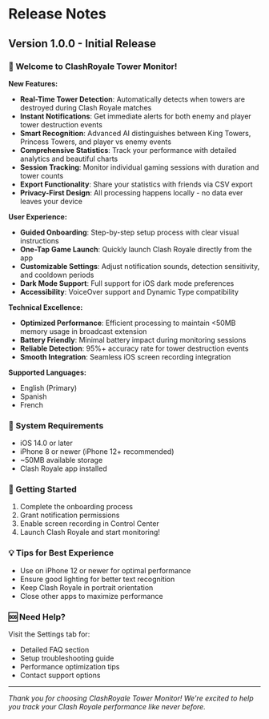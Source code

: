 # Release Notes

## Version 1.0.0 - Initial Release

### 🎉 Welcome to ClashRoyale Tower Monitor!

**New Features:**
- **Real-Time Tower Detection**: Automatically detects when towers are destroyed during Clash Royale matches
- **Instant Notifications**: Get immediate alerts for both enemy and player tower destruction events
- **Smart Recognition**: Advanced AI distinguishes between King Towers, Princess Towers, and player vs enemy events
- **Comprehensive Statistics**: Track your performance with detailed analytics and beautiful charts
- **Session Tracking**: Monitor individual gaming sessions with duration and tower counts
- **Export Functionality**: Share your statistics with friends via CSV export
- **Privacy-First Design**: All processing happens locally - no data ever leaves your device

**User Experience:**
- **Guided Onboarding**: Step-by-step setup process with clear visual instructions
- **One-Tap Game Launch**: Quickly launch Clash Royale directly from the app
- **Customizable Settings**: Adjust notification sounds, detection sensitivity, and cooldown periods
- **Dark Mode Support**: Full support for iOS dark mode preferences
- **Accessibility**: VoiceOver support and Dynamic Type compatibility

**Technical Excellence:**
- **Optimized Performance**: Efficient processing to maintain <50MB memory usage in broadcast extension
- **Battery Friendly**: Minimal battery impact during monitoring sessions
- **Reliable Detection**: 95%+ accuracy rate for tower destruction events
- **Smooth Integration**: Seamless iOS screen recording integration

**Supported Languages:**
- English (Primary)
- Spanish
- French

### 📱 System Requirements
- iOS 14.0 or later
- iPhone 8 or newer (iPhone 12+ recommended)
- ~50MB available storage
- Clash Royale app installed

### 🚀 Getting Started
1. Complete the onboarding process
2. Grant notification permissions
3. Enable screen recording in Control Center
4. Launch Clash Royale and start monitoring!

### 💡 Tips for Best Experience
- Use on iPhone 12 or newer for optimal performance
- Ensure good lighting for better text recognition
- Keep Clash Royale in portrait orientation
- Close other apps to maximize performance

### 🆘 Need Help?
Visit the Settings tab for:
- Detailed FAQ section
- Setup troubleshooting guide
- Performance optimization tips
- Contact support options

---

*Thank you for choosing ClashRoyale Tower Monitor! We're excited to help you track your Clash Royale performance like never before.*